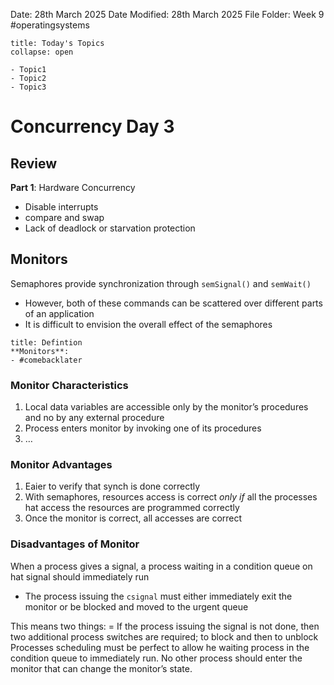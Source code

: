 Date: 28th March 2025
Date Modified: 28th March 2025
File Folder: Week 9
#operatingsystems

```ad-abstract
title: Today's Topics
collapse: open

- Topic1
- Topic2
- Topic3

```

# Concurrency Day 3
## Review

**Part 1**: Hardware Concurrency
- Disable interrupts
- compare and swap
- Lack of deadlock or starvation protection

## Monitors

Semaphores provide synchronization through `semSignal()` and `semWait()`
- However, both of these commands can be scattered over different parts of an application
- It is difficult to envision the overall effect of the semaphores

```ad-summary
title: Defintion
**Monitors**:
- #comebacklater 
```

### Monitor Characteristics

1. Local data variables are accessible only by the monitor’s procedures and no by any external procedure
2. Process enters monitor by invoking one of its procedures
3. …

### Monitor Advantages

1. Eaier to verify that synch is done correctly
2. With semaphores, resources access is correct *only if* all the processes hat access the resources are programmed correctly
3. Once the monitor is correct, all accesses are correct

### Disadvantages of Monitor

When a process gives a signal, a process waiting in a condition queue on hat signal should immediately run
- The process issuing the `csignal` must either immediately exit the monitor or be blocked and moved to the urgent queue

This means two things:
= If the process issuing the signal is not done, then two additional process switches are required; to block and then to unblock
Processes scheduling must be perfect to allow he waiting process in the condition queue to immediately run. No other process should enter the monitor that can change the monitor’s state.


